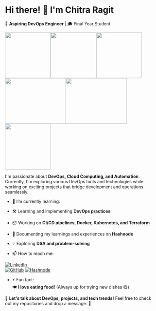 # Hi there! 👋 I'm Chitra Ragit  
🚀 **Aspiring DevOps Engineer** | 🎓 Final Year Student 

<p>
  <img src="https://github.com/user-attachments/assets/90f8a4f2-aa89-4572-9be5-63cad2dbcb93" width="150" height="150"><img src="https://github.com/user-attachments/assets/1cf7adbb-74a0-4e46-ad91-af249df2c73a" width="150" height="150"><img src="https://github.com/user-attachments/assets/f940b2e0-6877-4941-9257-7ee9d7625761" width="150" height="150"><img src="https://github.com/user-attachments/assets/a3909d9c-708c-4cee-83e6-2d4a779945bc" width="200" height="150"><img src="https://github.com/user-attachments/assets/83643735-6d35-4306-ad58-38e171afe37c" width="200" height="150"><img src="https://github.com/user-attachments/assets/e00f20f0-3116-48c7-979e-e837004fc562" width="150" height="150">
</p> 
 

I'm passionate about **DevOps, Cloud Computing, and Automation**. Currently, I'm exploring various DevOps tools and technologies while working on exciting projects that bridge development and operations seamlessly.  

- 🌱 I’m currently learning:  
- 🛠 Learning and implementing **DevOps practices**  
- 📦 Working on **CI/CD pipelines, Docker, Kubernetes, and Terraform**  
- 📝 Documenting my learnings and experiences on **Hashnode**  
- 💡 Exploring **DSA and problem-solving** 

- 📫 How to reach me:
  
 [![LinkedIn](https://img.shields.io/badge/-LinkedIn-blue?style=flat&logo=Linkedin&logoColor=white)](https://www.linkedin.com/in/chitra-ragit-283aa422a/)  
[![GitHub](https://img.shields.io/badge/-GitHub-black?style=flat&logo=github)]([https://github.com/your-username](https://github.com/ChitraRagit123))  
[![Hashnode](https://img.shields.io/badge/-Hashnode-2962FF?style=flat&logo=hashnode&logoColor=white)](https://hashnode.com/@chitra581)  

- ⚡ Fun fact:  
🍽️ **I love eating food!** (Always up for trying new dishes 😋)


💬 **Let's talk about DevOps, projects, and tech trends!** Feel free to check out my repositories and drop a message. 🚀  

